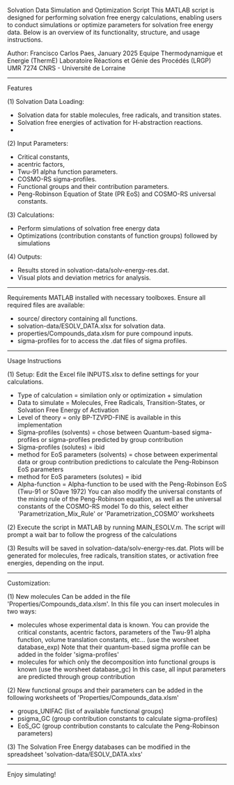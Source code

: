 Solvation Data Simulation and Optimization Script
This MATLAB script is designed for performing solvation free energy calculations, enabling users to conduct simulations or optimize parameters for solvation free energy data. 
Below is an overview of its functionality, structure, and usage instructions.

Author: Francisco Carlos Paes, January 2025
Equipe Thermodynamique et Energie (ThermE)
Laboratoire Réactions et Génie des Procédés (LRGP)
UMR 7274 CNRS - Université de Lorraine

---------------------------------------
Features

(1) Solvation Data Loading:
  - Solvation data for stable molecules, free radicals, and transition states.
  - Solvation free energies of activation for H-abstraction reactions.
  - 
(2) Input Parameters:
  - Critical constants,
  - acentric factors,
  - Twu-91 alpha function parameters.
  - COSMO-RS sigma-profiles.
  - Functional groups and their contribution parameters.
  - Peng-Robinson Equation of State (PR EoS) and COSMO-RS universal constants.

(3) Calculations:
  - Perform simulations of solvation free energy data
  - Optimizations (contribution constants of function groups) followed by simulations

(4) Outputs:
  - Results stored in solvation-data/solv-energy-res.dat.
  - Visual plots and deviation metrics for analysis.

---------------------------------------
Requirements
MATLAB installed with necessary toolboxes.
Ensure all required files are available:
- source/ directory containing all functions.
- solvation-data/ESOLV_DATA.xlsx for solvation data.
- properties/Compounds_data.xlsm for pure compound inputs.
- sigma-profiles for to access the .dat files of sigma profiles.

---------------------------------------
Usage Instructions

(1) Setup: 
Edit the Excel file INPUTS.xlsx to define settings for your calculations.
- Type of calculation = similation only or optimization + simulation
- Data to simulate = Molecules, Free Radicals, Transition-States, or Solvation Free Energy of Activation
- Level of theory = only BP-TZVPD-FINE is available in this implementation
- Sigma-profiles (solvents) = chose between Quantum-based sigma-profiles or sigma-profiles predicted by group contribution
- Sigma-profiles (solutes)  = ibid
- method for EoS parameters (solvents) = chose between experimental data or group contribution predictions to calculate the Peng-Robinson EoS parameters
- method for EoS parameters (solutes)  = ibid
- Alpha-function = Alpha-function to be used with the Peng-Robinson EoS (Twu-91 or SOave 1972)
You can also modify the universal constants of the mixing rule of the Peng-Robinson equation, as well as the universal constants of the COSMO-RS model
To do this, select either 'Parametrization_Mix_Rule' or 'Parametrization_COSMO' worksheets

(2) Execute the script in MATLAB by running MAIN_ESOLV.m.
The script will prompt a wait bar to follow the progress of the calculations

(3) Results will be saved in solvation-data/solv-energy-res.dat.
Plots will be generated for molecules, free radicals, transition states, or activation free energies, depending on the input.

---------------------------------------
Customization:

(1) New molecules Can be added in the file 'Properties/Compounds_data.xlsm'. In this file you can insert molecules in two ways:
- molecules whose experimental data is known. You can provide the critical constants, acentric factors, parameters of the Twu-91 alpha function, volume translation constants, etc... (use the worsheet database_exp)
  Note that their quantum-based sigma profile can be added in the folder 'sigma-profiles'
- molecules for which only the decomposition into functional groups is known (use the worsheet database_gc)
  In this case, all input parameters are predicted through group contribution

(2) New functional groups and their parameters can be added in the following worksheets of 'Properties/Compounds_data.xlsm'
- groups_UNIFAC (list of available functional groups)
- psigma_GC (group contribution constants to calculate sigma-profiles)
- EoS_GC (group contribution constants to calculate the Peng-Robinson parameters)

(3) The Solvation Free Energy databases can be modified in the spreadsheet 'solvation-data/ESOLV_DATA.xlxs' 

---------------------------------------

Enjoy simulating!
